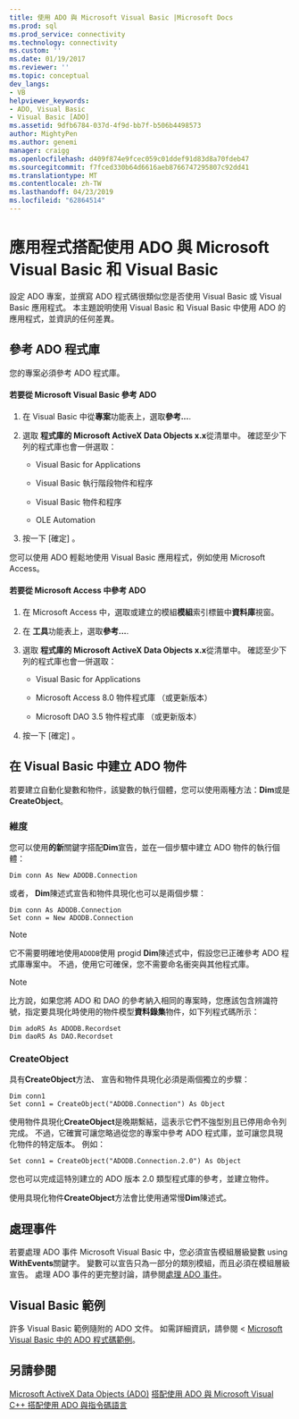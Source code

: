 ```yaml
---
title: 使用 ADO 與 Microsoft Visual Basic |Microsoft Docs
ms.prod: sql
ms.prod_service: connectivity
ms.technology: connectivity
ms.custom: ''
ms.date: 01/19/2017
ms.reviewer: ''
ms.topic: conceptual
dev_langs:
- VB
helpviewer_keywords:
- ADO, Visual Basic
- Visual Basic [ADO]
ms.assetid: 9dfb6784-037d-4f9d-bb7f-b506b4498573
author: MightyPen
ms.author: genemi
manager: craigg
ms.openlocfilehash: d409f874e9fcec059c01ddef91d83d8a70fdeb47
ms.sourcegitcommit: f7fced330b64d6616aeb8766747295807c92dd41
ms.translationtype: MT
ms.contentlocale: zh-TW
ms.lasthandoff: 04/23/2019
ms.locfileid: "62864514"
---
```

# <a name="using-ado-with-microsoft-visual-basic-and-visual-basic-for-applications"></a>應用程式搭配使用 ADO 與 Microsoft Visual Basic 和 Visual Basic
設定 ADO 專案，並撰寫 ADO 程式碼很類似您是否使用 Visual Basic 或 Visual Basic 應用程式。 本主題說明使用 Visual Basic 和 Visual Basic 中使用 ADO 的應用程式，並資訊的任何差異。

## <a name="referencing-the-ado-library"></a>參考 ADO 程式庫
 您的專案必須參考 ADO 程式庫。

#### <a name="to-reference-ado-from-microsoft-visual-basic"></a>若要從 Microsoft Visual Basic 參考 ADO

1.  在 Visual Basic 中從**專案**功能表上，選取**參考...**.

2.  選取 **程式庫的 Microsoft ActiveX Data Objects x.x**從清單中。 確認至少下列的程式庫也會一併選取：

    -   Visual Basic for Applications

    -   Visual Basic 執行階段物件和程序

    -   Visual Basic 物件和程序

    -   OLE Automation

3.  按一下 [確定] 。

 您可以使用 ADO 輕鬆地使用 Visual Basic 應用程式，例如使用 Microsoft Access。

#### <a name="to-reference-ado-from-microsoft-access"></a>若要從 Microsoft Access 中參考 ADO

1.  在 Microsoft Access 中，選取或建立的模組**模組**索引標籤中**資料庫**視窗。

2.  在 **工具**功能表上，選取**參考...**.

3.  選取 **程式庫的 Microsoft ActiveX Data Objects x.x**從清單中。 確認至少下列的程式庫也會一併選取：

    -   Visual Basic for Applications

    -   Microsoft Access 8.0 物件程式庫 （或更新版本）

    -   Microsoft DAO 3.5 物件程式庫 （或更新版本）

4.  按一下 [確定] 。

## <a name="creating-ado-objects-in-visual-basic"></a>在 Visual Basic 中建立 ADO 物件
 若要建立自動化變數和物件，該變數的執行個體，您可以使用兩種方法：**Dim**或是**CreateObject**。

### <a name="dim"></a>維度
 您可以使用**的新**關鍵字搭配**Dim**宣告，並在一個步驟中建立 ADO 物件的執行個體：

```
Dim conn As New ADODB.Connection
```

 或者， **Dim**陳述式宣告和物件具現化也可以是兩個步驟：

```
Dim conn As ADODB.Connection
Set conn = New ADODB.Connection
```

> [!NOTE]
>  它不需要明確地使用`ADODB`使用 progid **Dim**陳述式中，假設您已正確參考 ADO 程式庫專案中。 不過，使用它可確保，您不需要命名衝突與其他程式庫。

> [!NOTE]
>  比方說，如果您將 ADO 和 DAO 的參考納入相同的專案時，您應該包含辨識符號，指定要具現化時使用的物件模型**資料錄集**物件，如下列程式碼所示：

```
Dim adoRS As ADODB.Recordset
Dim daoRS As DAO.Recordset
```

### <a name="createobject"></a>CreateObject
 具有**CreateObject**方法、 宣告和物件具現化必須是兩個獨立的步驟：

```
Dim conn1
Set conn1 = CreateObject("ADODB.Connection") As Object
```

 使用物件具現化**CreateObject**是晚期繫結，這表示它們不強型別且已停用命令列完成。 不過，它確實可讓您略過從您的專案中參考 ADO 程式庫，並可讓您具現化物件的特定版本。 例如：

```
Set conn1 = CreateObject("ADODB.Connection.2.0") As Object
```

 您也可以完成這特別建立的 ADO 版本 2.0 類型程式庫的參考，並建立物件。

 使用具現化物件**CreateObject**方法會比使用通常慢**Dim**陳述式。

## <a name="handling-events"></a>處理事件
 若要處理 ADO 事件 Microsoft Visual Basic 中，您必須宣告模組層級變數 using **WithEvents**關鍵字。 變數可以宣告只為一部分的類別模組，而且必須在模組層級宣告。 處理 ADO 事件的更完整討論，請參閱[處理 ADO 事件](../../../ado/guide/data/handling-ado-events.md)。

## <a name="visual-basic-examples"></a>Visual Basic 範例
 許多 Visual Basic 範例隨附的 ADO 文件。 如需詳細資訊，請參閱 < [Microsoft Visual Basic 中的 ADO 程式碼範例](../../../ado/reference/ado-api/ado-code-examples-in-visual-basic.md)。

## <a name="see-also"></a>另請參閱
 [Microsoft ActiveX Data Objects (ADO)](../../../ado/microsoft-activex-data-objects-ado.md) [搭配使用 ADO 與 Microsoft Visual C++ ](../../../ado/guide/appendixes/using-ado-with-microsoft-visual-c.md) [搭配使用 ADO 與指令碼語言](../../../ado/guide/appendixes/using-ado-with-scripting-languages.md)

